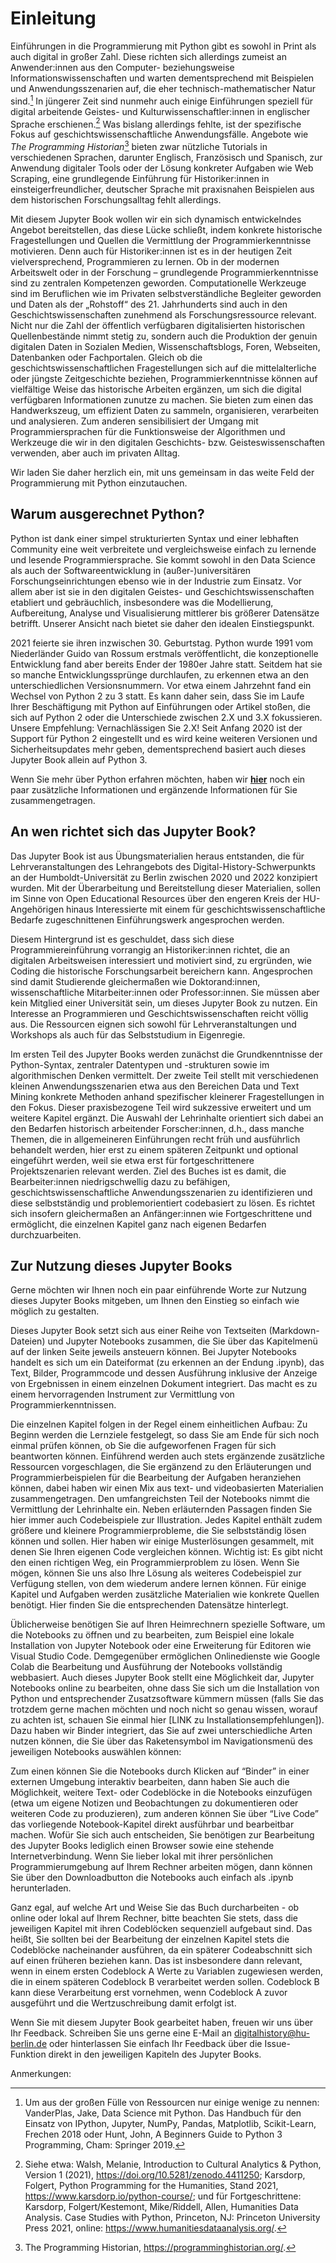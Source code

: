 # Einleitung

Einführungen in die Programmierung mit Python gibt es sowohl in Print als auch digital in großer Zahl. Diese richten sich allerdings zumeist an Anwender:innen aus den Computer- beziehungsweise Informationswissenschaften und warten dementsprechend mit Beispielen und Anwendungsszenarien auf, die eher technisch-mathematischer Natur sind.[^fn1] In jüngerer Zeit sind nunmehr auch einige Einführungen speziell für digital arbeitende Geistes- und Kulturwissenschaftler:innen in englischer Sprache erschienen.[^fn2] Was bislang allerdings fehlte, ist der spezifische Fokus auf geschichtswissenschaftliche Anwendungsfälle. Angebote wie *The Programming Historian*[^fn3] bieten zwar nützliche Tutorials in verschiedenen Sprachen, darunter Englisch, Französisch und Spanisch, zur Anwendung digitaler Tools oder der Lösung konkreter Aufgaben wie Web Scraping, eine grundlegende Einführung für Historiker:innen in einsteigerfreundlicher, deutscher Sprache mit praxisnahen Beispielen aus dem historischen Forschungsalltag fehlt allerdings. 

Mit diesem Jupyter Book wollen wir ein sich dynamisch entwickelndes Angebot bereitstellen, das diese Lücke schließt, indem konkrete historische Fragestellungen und Quellen die Vermittlung der Programmierkenntnisse motivieren. Denn auch für Historiker:innen ist es in der heutigen Zeit vielversprechend, Programmieren zu lernen. Ob in der modernen Arbeitswelt oder in der Forschung – grundlegende Programmierkenntnisse sind zu zentralen Kompetenzen geworden. Computationelle Werkzeuge sind im Beruflichen wie im Privaten selbstverständliche Begleiter geworden und Daten als der „Rohstoff“ des 21. Jahrhunderts sind auch in den Geschichtswissenschaften zunehmend als Forschungsressource relevant. Nicht nur die Zahl der öffentlich verfügbaren digitalisierten historischen Quellenbestände nimmt stetig zu, sondern auch die Produktion der genuin digitalen Daten in Sozialen Medien, Wissenschaftsblogs, Foren, Webseiten, Datenbanken oder Fachportalen. Gleich ob die geschichtswissenschaftlichen Fragestellungen sich auf die mittelalterliche oder jüngste Zeitgeschichte beziehen, Programmierkenntnisse können auf vielfältige Weise das historische Arbeiten ergänzen, um sich die digital verfügbaren Informationen zunutze zu machen. Sie bieten zum einen das Handwerkszeug, um effizient Daten zu sammeln, organisieren, verarbeiten und analysieren. Zum anderen sensibilisiert der Umgang mit Programmiersprachen für die Funktionsweise der Algorithmen und Werkzeuge die wir in den digitalen Geschichts- bzw. Geisteswissenschaften verwenden, aber auch im privaten Alltag.

Wir laden Sie daher herzlich ein, mit uns gemeinsam in das weite Feld der Programmierung mit Python einzutauchen.

## Warum ausgerechnet Python?

Python ist dank einer simpel strukturierten Syntax und einer lebhaften Community eine weit verbreitete und vergleichsweise einfach zu lernende und lesende Programmiersprache. Sie kommt sowohl in den Data Science als auch der Softwareentwicklung in (außer-)universitären Forschungseinrichtungen ebenso wie in der Industrie zum Einsatz. Vor allem aber ist sie in den digitalen Geistes- und Geschichtswissenschaften etabliert und gebräuchlich, insbesondere was die Modellierung, Aufbereitung, Analyse und Visualisierung mittlerer bis größerer Datensätze betrifft. Unserer Ansicht nach bietet sie daher den idealen Einstiegspunkt.

2021 feierte sie ihren inzwischen 30. Geburtstag. Python wurde 1991 vom Niederländer Guido van Rossum erstmals veröffentlicht, die konzeptionelle Entwicklung fand aber bereits Ender der 1980er Jahre statt. Seitdem hat sie so manche Entwicklungssprünge durchlaufen, zu erkennen etwa an den unterschiedlichen Versionsnummern. Vor etwa einem Jahrzehnt fand ein Wechsel von Python 2 zu 3 statt. Es kann daher sein, dass Sie im Laufe Ihrer Beschäftigung mit Python auf Einführungen oder Artikel stoßen, die sich auf Python 2 oder die Unterschiede zwischen 2.X und 3.X fokussieren. Unsere Empfehlung: Vernachlässigen Sie 2.X! Seit Anfang 2020 ist der Support für Python 2 eingestellt und es wird keine weiteren Versionen und Sicherheitsupdates mehr geben, dementsprechend basiert auch dieses Jupyter Book allein auf Python 3.

Wenn Sie mehr über Python erfahren möchten, haben wir **[hier](LINK)** noch ein paar zusätzliche Informationen und ergänzende Informationen für Sie zusammengetragen.

## An wen richtet sich das Jupyter Book?
Das Jupyter Book ist aus Übungsmaterialien heraus entstanden, die für Lehrveranstaltungen des Lehrangebots des Digital-History-Schwerpunkts an der Humboldt-Universität zu Berlin zwischen 2020 und 2022 konzipiert wurden. Mit der Überarbeitung und Bereitstellung dieser Materialien, sollen im Sinne von Open Educational Resources über den engeren Kreis der HU-Angehörigen hinaus Interessierte mit einem für geschichtswissenschaftliche Bedarfe zugeschnittenen Einführungswerk angesprochen werden.

Diesem Hintergrund ist es geschuldet, dass sich diese Programmiereinführung vorrangig an Historiker:innen richtet, die an digitalen Arbeitsweisen interessiert und motiviert sind, zu ergründen, wie Coding die historische Forschungsarbeit bereichern kann. Angesprochen sind damit Studierende gleichermaßen wie Doktorand:innen, wissenschaftliche Mitarbeiter:innen oder Professor:innen. Sie müssen aber kein Mitglied einer Universität sein, um dieses Jupyter Book zu nutzen. Ein Interesse an Programmieren und Geschichtswissenschaften reicht völlig aus. Die Ressourcen eignen sich sowohl für Lehrveranstaltungen und Workshops als auch für das Selbststudium in Eigenregie.

Im ersten Teil des Jupyter Books werden zunächst die Grundkenntnisse der Python-Syntax, zentraler Datentypen und -strukturen sowie im algorithmischen Denken vermittelt. Der zweite Teil stellt mit verschiedenen kleinen Anwendungsszenarien etwa aus den Bereichen Data und Text Mining konkrete Methoden anhand spezifischer kleinerer Fragestellungen in den Fokus. Dieser praxisbezogene Teil wird sukzessive erweitert und um weitere Kapitel ergänzt. Die Auswahl der Lehrinhalte orientiert sich dabei an den Bedarfen historisch arbeitender Forscher:innen, d.h., dass manche Themen, die in allgemeineren Einführungen recht früh und ausführlich behandelt werden, hier erst zu einem späteren Zeitpunkt und optional eingeführt werden, weil sie etwa erst für fortgeschrittenere Projektszenarien relevant werden. Ziel des Buches ist es damit, die Bearbeiter:innen niedrigschwellig dazu zu befähigen, geschichtswissenschaftliche Anwendungsszenarien zu identifizieren und diese selbstständig und problemorientiert codebasiert zu lösen. Es richtet sich insofern gleichermaßen an Anfänger:innen wie Fortgeschrittene und ermöglicht, die einzelnen Kapitel ganz nach eigenen Bedarfen durchzuarbeiten.

## Zur Nutzung dieses Jupyter Books

Gerne möchten wir Ihnen noch ein paar einführende Worte zur Nutzung dieses Jupyter Books mitgeben, um Ihnen den Einstieg so einfach wie möglich zu gestalten. 

Dieses Jupyter Book setzt sich aus einer Reihe von Textseiten (Markdown-Dateien) und Jupyter Notebooks zusammen, die Sie über das Kapitelmenü auf der linken Seite jeweils ansteuern können. Bei Jupyter Notebooks handelt es sich um ein Dateiformat (zu erkennen an der Endung .ipynb), das Text, Bilder, Programmcode und dessen Ausführung inklusive der Anzeige von Ergebnissen in einem einzelnen Dokument integriert. Das macht es zu einem hervorragenden Instrument zur Vermittlung von Programmierkenntnissen. 

Die einzelnen Kapitel folgen in der Regel einem einheitlichen Aufbau: Zu Beginn werden die Lernziele festgelegt, so dass Sie am Ende für sich noch einmal prüfen können, ob Sie die aufgeworfenen Fragen für sich beantworten können. Einführend werden auch stets ergänzende zusätzliche Ressourcen vorgeschlagen, die Sie ergänzend zu den Erläuterungen und Programmierbeispielen für die Bearbeitung der Aufgaben heranziehen können, dabei haben wir einen Mix aus text- und videobasierten Materialien zusammengetragen. Den umfangreichsten Teil der Notebooks nimmt die Vermittlung der Lehrinhalte ein. Neben erläuternden Passagen finden Sie hier immer auch Codebeispiele zur Illustration. Jedes Kapitel enthält zudem größere und kleinere Programmierprobleme, die Sie selbstständig lösen können und sollen. Hier haben wir einige Musterlösungen gesammelt, mit denen Sie Ihren eigenen Code vergleichen können. Wichtig ist: Es gibt nicht den einen richtigen Weg, ein Programmierproblem zu lösen. Wenn Sie mögen, können Sie uns also Ihre Lösung als weiteres Codebeispiel zur Verfügung stellen, von dem wiederum andere lernen können. Für einige Kapitel und Aufgaben werden zusätzliche Materialien wie konkrete Quellen benötigt. Hier finden Sie die entsprechenden Datensätze hinterlegt.

Üblicherweise benötigen Sie auf Ihren Heimrechnern spezielle Software, um die Notebooks zu öffnen und zu bearbeiten, zum Beispiel eine lokale Installation von Jupyter Notebook oder eine Erweiterung für Editoren wie Visual Studio Code. Demgegenüber ermöglichen Onlinedienste wie Google Colab die Bearbeitung und Ausführung der Notebooks vollständig webbasiert. Auch dieses Jupyter Book stellt eine Möglichkeit dar, Jupyter Notebooks online zu bearbeiten, ohne dass Sie sich um die Installation von Python und entsprechender Zusatzsoftware kümmern müssen (falls Sie das trotzdem gerne machen möchten und noch nicht so genau wissen, worauf zu achten ist, schauen Sie einmal hier [LINK zu Installationsempfehlungen]). Dazu haben wir Binder integriert, das Sie auf zwei unterschiedliche Arten nutzen können, die Sie über das Raketensymbol im Navigationsmenü des jeweiligen Notebooks auswählen können:

Zum einen können Sie die Notebooks durch Klicken auf “Binder” in einer externen Umgebung interaktiv bearbeiten, dann haben Sie auch die Möglichkeit, weitere Text- oder Codeblöcke in die Notebooks einzufügen (etwa um eigene Notizen und Beobachtungen zu dokumentieren oder weiteren Code zu produzieren), zum anderen können Sie über “Live Code” das vorliegende Notebook-Kapitel direkt ausführbar und bearbeitbar machen. Wofür Sie sich auch entscheiden, Sie benötigen zur Bearbeitung des Jupyter Books lediglich einen Browser sowie eine stehende Internetverbindung. Wenn Sie lieber lokal mit ihrer persönlichen Programmierumgebung auf Ihrem Rechner arbeiten mögen, dann können Sie über den Downloadbutton die Notebooks auch einfach als .ipynb herunterladen.

Ganz egal, auf welche Art und Weise Sie das Buch durcharbeiten - ob online oder lokal auf Ihrem Rechner, bitte beachten Sie stets, dass die jeweiligen Kapitel mit ihren Codeblöcken sequenziell aufgebaut sind. Das heißt, Sie sollten bei der Bearbeitung der einzelnen Kapitel stets die Codeblöcke nacheinander ausführen, da ein späterer Codeabschnitt sich auf einen früheren beziehen kann. Das ist insbesondere dann relevant, wenn in einem ersten Codeblock A Werte zu Variablen zugewiesen werden, die in einem späteren Codeblock B verarbeitet werden sollen. Codeblock B kann diese Verarbeitung erst vornehmen, wenn Codeblock A zuvor ausgeführt und die Wertzuschreibung damit erfolgt ist. 

Wenn Sie mit diesem Jupyter Book gearbeitet haben, freuen wir uns über Ihr Feedback. Schreiben Sie uns gerne eine E-Mail an digitalhistory@hu-berlin.de oder hinterlassen Sie einfach Ihr Feedback über die Issue-Funktion direkt in den jeweiligen Kapiteln des Jupyter Books.

Anmerkungen:
[^fn1]: Um aus der großen Fülle von Ressourcen nur einige wenige zu nennen: VanderPlas, Jake, Data Science mit Python. Das Handbuch für den Einsatz von IPython, Jupyter, NumPy, Pandas, Matplotlib, Scikit-Learn, Frechen 2018 oder Hunt, John, A Beginners Guide to Python 3 Programming, Cham: Springer 2019.
[^fn2]:Siehe etwa: Walsh, Melanie, Introduction to Cultural Analytics & Python, Version 1 (2021), https://doi.org/10.5281/zenodo.4411250; Karsdorp, Folgert, Python Programming for the Humanities, Stand 2021, https://www.karsdorp.io/python-course/; und für Fortgeschrittene: Karsdorp, Folgert/Kestemont, Mike/Riddell, Allen, Humanities Data Analysis. Case Studies with Python, Princeton, NJ: Princeton University Press 2021, online: https://www.humanitiesdataanalysis.org/.
[^fn3]: The Programming Historian, https://programminghistorian.org/. 